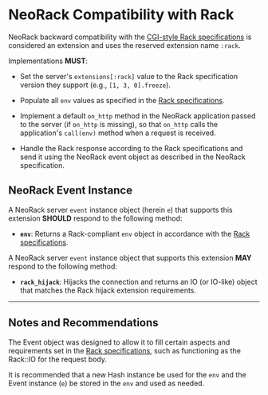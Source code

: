 # NeoRack Compatibility with Rack

NeoRack backward compatibility with the [CGI-style Rack specifications](https://github.com/rack/rack/blob/master/SPEC.rdoc) is considered an extension and uses the reserved extension name `:rack`.

Implementations **MUST**:

- Set the server's `extensions[:rack]` value to the Rack specification version they support (e.g., `[1, 3, 0].freeze`).

- Populate all `env` values as specified in the [Rack specifications](https://github.com/rack/rack/blob/master/SPEC.rdoc).

- Implement a default `on_http` method in the NeoRack application passed to the server (if `on_http` is missing), so that `on_http` calls the application's `call(env)` method when a request is received.

- Handle the Rack response according to the Rack specifications and send it using the NeoRack event object as described in the NeoRack specification.

## NeoRack Event Instance

A NeoRack server `event` instance object (herein `e`) that supports this extension **SHOULD** respond to the following method:

- **`env`**: Returns a Rack-compliant `env` object in accordance with the [Rack specifications](https://github.com/rack/rack/blob/master/SPEC.rdoc).

A NeoRack server `event` instance object that supports this extension **MAY** respond to the following method:

- **`rack_hijack`**: Hijacks the connection and returns an IO (or IO-like) object that matches the Rack hijack extension requirements.

----

## Notes and Recommendations

The Event object was designed to allow it to fill certain aspects and requirements set in the [Rack specifications](https://github.com/rack/rack/blob/master/SPEC.rdoc), such as functioning as the Rack::IO for the request body.

It is recommended that a new Hash instance be used for the `env` and the Event instance (`e`) be stored in the `env` and used as needed.
